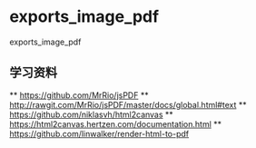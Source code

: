 # exports_image_pdf
exports_image_pdf
## 学习资料
** https://github.com/MrRio/jsPDF
** http://rawgit.com/MrRio/jsPDF/master/docs/global.html#text
** https://github.com/niklasvh/html2canvas
** https://html2canvas.hertzen.com/documentation.html
** https://github.com/linwalker/render-html-to-pdf